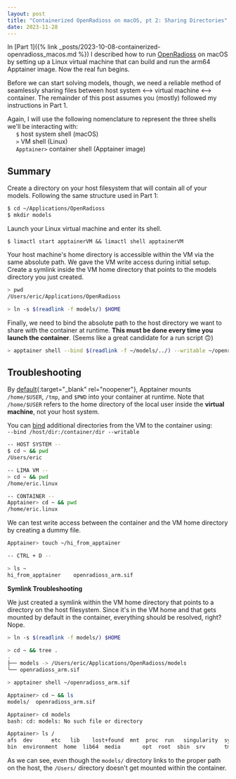 ```yaml
---
layout: post
title: "Containerized OpenRadioss on macOS, pt 2: Sharing Directories"
date: 2023-11-28
---
```

In [Part 1]({% link _posts/2023-10-08-containerized-openradioss_macos.md %}) I described how to run [OpenRadioss](https://github.com/OpenRadioss/OpenRadioss) on macOS by setting up a Linux virtual machine that can build and run the arm64 Apptainer image. Now the real fun begins.

Before we can start solving models, though, we need a reliable method of seamlessly sharing files between host system <--> virtual machine <--> container. The remainder of this post assumes you (mostly) followed my instructions in Part 1.

Again, I will use the following nomenclature to represent the three shells we'll be interacting with:  
&nbsp;&nbsp;&nbsp;&nbsp; `$` host system shell (macOS)  
&nbsp;&nbsp;&nbsp;&nbsp; `>` VM shell (Linux)  
&nbsp;&nbsp;&nbsp;&nbsp; `Apptainer>` container shell (Apptainer image)

## Summary
Create a directory on your host filesystem that will contain all of your models. Following the same structure used in Part 1:

```zsh
$ cd ~/Applications/OpenRadioss
$ mkdir models
```

Launch your Linux virtual machine and enter its shell.  
```
$ limactl start apptainerVM && limactl shell apptainerVM
```

Your host machine's home directory is accessible within the VM via the same absolute path. We gave the VM write access during initial setup. Create a symlink inside the VM home directory that points to the models directory you just created.

```zsh
> pwd
/Users/eric/Applications/OpenRadioss

> ln -s $(readlink -f models/) $HOME
```

Finally, we need to bind the absolute path to the host directory we want to share with the container at runtime. **This must be done every time you launch the container**. (Seems like a great candidate for a run script &#128579;)

```zsh
> apptainer shell --bind $(readlink -f ~/models/../) --writable ~/openradioss_arm.sif
```

## Troubleshooting
By [default](https://apptainer.org/docs/user/latest/quick_start.html#working-with-files){:target="_blank" rel="noopener"}, Apptainer mounts `/home/$USER`, `/tmp`, and `$PWD` into your container at runtime. Note that `/home/$USER` refers to the home directory of the local user inside the <b>virtual machine</b>, not your host system.

You can [bind](https://apptainer.org/docs/user/main/bind_paths_and_mounts.html#user-defined-bind-paths) additional directories from the VM to the container using:  
`--bind /host/dir:/container/dir --writable`


```zsh
-- HOST SYSTEM --
$ cd ~ && pwd
/Users/eric

-- LIMA VM --
> cd ~ && pwd
/home/eric.linux

-- CONTAINER --
Apptainer> cd ~ && pwd
/home/eric.linux
```

We can test write access between the container and the VM home directory by creating a dummy file.

```zsh
Apptainer> touch ~/hi_from_apptainer

-- CTRL + D --

> ls ~
hi_from_apptainer    openradioss_arm.sif
```

**Symlink Troubleshooting**

We just created a symlink within the VM home directory that points to a directory on the host filesystem. Since it's in the VM home and that gets mounted by default in the container, everything should be resolved, right? Nope.

```zsh
> ln -s $(readlink -f models/) $HOME

> cd ~ && tree .
.
├── models -> /Users/eric/Applications/OpenRadioss/models
└── openradioss_arm.sif

> apptainer shell ~/openradioss_arm.sif

Apptainer> cd ~ && ls
models/  openradioss_arm.sif

Apptainer> cd models 
bash: cd: models: No such file or directory

Apptainer> ls /
afs  dev	  etc	lib    lost+found  mnt	proc  run   singularity  sys  usr
bin  environment  home	lib64  media	   opt	root  sbin  srv		 tmp  var
```

As we can see, even though the `models/` directory links to the proper path on the host, the `/Users/` directory doesn't get mounted within the container.